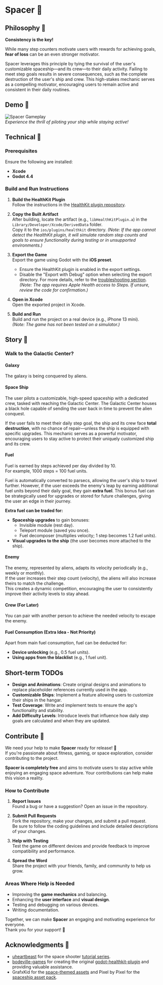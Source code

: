 # Spacer 🚀

## Philosophy 🤔

**Consistency is the key!**

While many step counters motivate users with rewards for achieving goals, **fear of loss** can be an even stronger motivator.  

Spacer leverages this principle by tying the survival of the user's customizable spaceship—and its crew—to their daily activity. Failing to meet step goals results in severe consequences, such as the complete destruction of the user's ship and crew. This high-stakes mechanic serves as a compelling motivator, encouraging users to remain active and consistent in their daily routines.


## Demo 🎥

![Spacer Gameplay](./docs/spacer.gif)  
*Experience the thrill of piloting your ship while staying active!*

## Technical 🤖

### Prerequisites

Ensure the following are installed:
- **Xcode**
- **Godot 4.4**

### Build and Run Instructions

1. **Build the HealthKit Plugin**  
   Follow the instructions in the [HealthKit plugin repository](https://github.com/slowestmonkey/godot-healthkit-plugin).

2. **Copy the Built Artifact**  
   After building, locate the artifact (e.g., `libHealthKitPlugin.a`) in the `Library/Developer/Xcode/DerivedData` folder.  
   Copy it to the `ios/plugins/healthkit` directory.
   *(Note: If the app cannot detect the HealthKit plugin, it will simulate random step counts and goals to ensure functionality during testing or in unsupported environments.)*

3. **Export the Game**  
   Export the game using Godot with the **iOS preset**.  
   - Ensure the HealthKit plugin is enabled in the export settings.  
   - Disable the "Export with Debug" option when selecting the export directory. For more details, refer to the [troubleshooting section](https://github.com/slowestmonkey/godot-healthkit-plugin?tab=readme-ov-file#troubleshooting).  
   *(Note: The app requires Apple Health access to Steps. If unsure, review the code for confirmation.)*

4. **Open in Xcode**  
   Open the exported project in Xcode.

5. **Build and Run**  
   Build and run the project on a real device (e.g., iPhone 13 mini).  
   *(Note: The game has not been tested on a simulator.)*

## Story 📖

### Walk to the Galactic Center? 

#### Galaxy

The galaxy is being conquered by aliens.

#### Space Ship

The user pilots a customizable, high-speed spaceship with a dedicated crew, tasked with reaching the Galactic Center. The Galactic Center houses a black hole capable of sending the user back in time to prevent the alien conquest.  

If the user fails to meet their daily step goal, the ship and its crew face **total destruction**, with no chance of repair—unless the ship is equipped with specific upgrades. This mechanic serves as a powerful motivator, encouraging users to stay active to protect their uniquely customized ship and its crew.

#### Fuel

Fuel is earned by steps achieved per day divided by 10.  
For example, 1000 steps = 100 fuel units.  

Fuel is automatically converted to parsecs, allowing the user's ship to travel further. However, if the user exceeds the enemy's leap by earning additional fuel units beyond their daily goal, they gain **extra fuel**. This bonus fuel can be strategically used for upgrades or stored for future challenges, giving the user an edge in their journey.

**Extra fuel can be traded for:**
- **Spaceship upgrades** to gain bonuses:
  - Invisible module (rest day).
  - Teleport module (saved you once).
  - Fuel decomposer (multiplies velocity; 1 step becomes 1.2 fuel units).
- **Visual upgrades to the ship** (the user becomes more attached to the ship).

#### Enemy

The enemy, represented by aliens, adapts its velocity periodically (e.g., weekly or monthly).  
If the user increases their step count (velocity), the aliens will also increase theirs to match the challenge.  
This creates a dynamic competition, encouraging the user to consistently improve their activity levels to stay ahead.

#### Crew (For Later)

You can pair with another person to achieve the needed velocity to escape the enemy.

#### Fuel Consumption (Extra Idea - Not Priority)

Apart from main fuel consumption, fuel can be deducted for:
- **Device unlocking** (e.g., 0.5 fuel units).
- **Using apps from the blacklist** (e.g., 1 fuel unit).

## Short-term TODOs

- **Design and Animations**: Create original designs and animations to replace placeholder references currently used in the app.
- **Customizable Ships**: Implement a feature allowing users to customize their ships in the hangar.
- **Test Coverage**: Write and implement tests to ensure the app's functionality and stability.
- **Add Difficulty Levels**: Introduce levels that influence how daily step goals are calculated and when they are updated.

## Contribute 🙌
We need your help to make **Spacer** ready for release! 🚀  
If you're passionate about fitness, gaming, or space exploration, consider contributing to the project.  

**Spacer is completely free** and aims to motivate users to stay active while enjoying an engaging space adventure. Your contributions can help make this vision a reality.  

### How to Contribute

1. **Report Issues**  
   Found a bug or have a suggestion? Open an issue in the repository.

2. **Submit Pull Requests**  
   Fork the repository, make your changes, and submit a pull request.  
   Be sure to follow the coding guidelines and include detailed descriptions of your changes.

3. **Help with Testing**  
   Test the game on different devices and provide feedback to improve compatibility and performance.

4. **Spread the Word**  
   Share the project with your friends, family, and community to help us grow.

### Areas Where Help is Needed

- Improving the **game mechanics** and balancing.
- Enhancing the **user interface** and **visual design**.
- Testing and debugging on various devices.
- Writing documentation.

Together, we can make **Spacer** an engaging and motivating experience for everyone.  
Thank you for your support! 🙇

## Acknowledgments 🙇

- [uheartbeast](https://github.com/uheartbeast) for the space shooter [tutorial series](https://www.youtube.com/watch?v=zUeLesdL7lE&list=PL9FzW-m48fn09w6j8NowI_pSBVcsb3V78).
- [bodeville-games](https://github.com/bodeville-games) for creating the original [godot-healthkit-plugin](https://github.com/bodeville-games/godot-healthkit-plugin) and providing valuable assistance.
- GrafxKid for the [space-themed assets](https://opengameart.org/content/arcade-space-shooter-game-assets) and Pixel by Pixel for the [spaceship asset pack](https://pixel-by-pixel.itch.io/alcwilliam-space-ship-pack).
